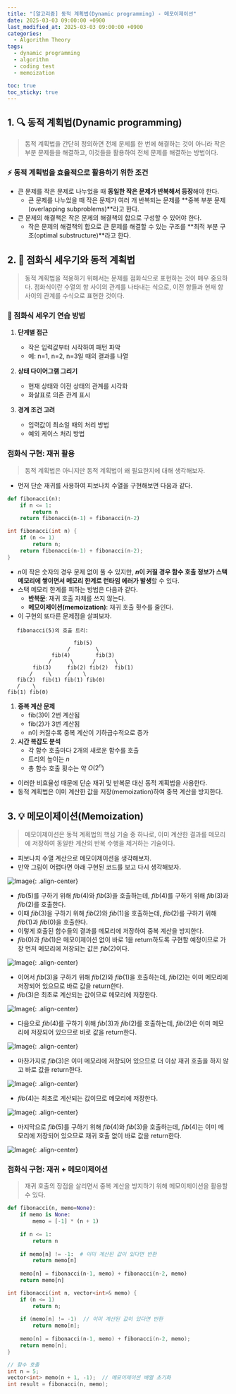 ```yaml
---
title: "[알고리즘] 동적 계획법(Dynamic programming) - 메모이제이션"
date: 2025-03-03 09:00:00 +0900
last_modified_at: 2025-03-03 09:00:00 +0900
categories: 
  - Algorithm Theory
tags:
  - dynamic programming
  - algorithm
  - coding test
  - memoization

toc: true
toc_sticky: true
---
```


## 1. 🔍 동적 계획법(Dynamic programming)

> 동적 계획법을 간단히 정의하면 전체 문제를 한 번에 해결하는 것이 아니라 작은 부분 문제들을 해결하고, 이것들을 활용하여 전체 문제를 해결하는 방법이다.

### ⚡ 동적 계획법을 효율적으로 활용하기 위한 조건

- 큰 문제를 작은 문제로 나누었을 때 **동일한 작은 문제가 반복해서 등장**해야 한다.
  - 큰 문제를 나누었을 때 작은 문제가 여러 개 반복되는 문제를 **중복 부분 문제(overlapping subproblems)**라고 한다.
- 큰 문제의 해결책은 작은 문제의 해결책의 합으로 구성할 수 있어야 한다.
  - 작은 문제의 해결책의 합으로 큰 문제를 해결할 수 있는 구조를 **최적 부분 구조(optimal substructure)**라고 한다.

## 2. 📝 점화식 세우기와 동적 계획법

> 동적 계획법을 적용하기 위해서는 문제를 점화식으로 표현하는 것이 매우 중요하다. 점화식이란 수열의 항 사이의 관계를 나타내는 식으로, 이전 항들과 현재 항 사이의 관계를 수식으로 표현한 것이다.

### 🎯 점화식 세우기 연습 방법

1. **단계별 접근**
    - 작은 입력값부터 시작하여 패턴 파악
    - 예: n=1, n=2, n=3일 때의 결과를 나열

2. **상태 다이어그램 그리기**
    - 현재 상태와 이전 상태의 관계를 시각화
    - 화살표로 의존 관계 표시

3. **경계 조건 고려**
    - 입력값이 최소일 때의 처리 방법
    - 예외 케이스 처리 방법

### 점화식 구현: 재귀 활용

> 동적 계획법은 아니지만 동적 계획법이 왜 필요한지에 대해 생각해보자.

- 먼저 단순 재귀를 사용하여 피보나치 수열을 구현해보면 다음과 같다.

```python
def fibonacci(n):
    if n <= 1:
        return n
    return fibonacci(n-1) + fibonacci(n-2)
```

```cpp
int fibonacci(int n) {
    if (n <= 1)
        return n;
    return fibonacci(n-1) + fibonacci(n-2);
}
```

- $n$이 작은 숫자의 경우 문제 없이 풀 수 있지만, **$n$이 커질 경우 함수 호출 정보가 스택 메모리에 쌓이면서 메모리 한계로 런타임 에러가 발생**할 수 있다.
- 스택 메모리 한계를 피하는 방법은 다음과 같다.
  - **반복문**: 재귀 호출 자체를 쓰지 않는다.
  - **메모이제이션(memoization)**: 재귀 호출 횟수를 줄인다.
- 이 구현의 또다른 문제점을 살펴보자.

```
   fibonacci(5)의 호출 트리:
   
                     fib(5)
                   /        \
              fib(4)        fib(3)
             /      \      /      \
        fib(3)     fib(2) fib(2)  fib(1)
       /     \     /    \
   fib(2)  fib(1) fib(1) fib(0)
   /    \
fib(1) fib(0)
```
1. **중복 계산 문제**
   - fib(3)이 2번 계산됨
   - fib(2)가 3번 계산됨
   - n이 커질수록 중복 계산이 기하급수적으로 증가
2. **시간 복잡도 분석**
   - 각 함수 호출마다 2개의 새로운 함수를 호출
   - 트리의 높이는 $n$
   - 총 함수 호출 횟수는 약 $O(2^n)$

- 이러한 비효율성 때문에 단순 재귀 및 반복문 대신 동적 계획법을 사용한다.
- 동적 계획법은 이미 계산한 값을 저장(memoization)하여 중복 계산을 방지한다.

## 3. 💡 메모이제이션(Memoization)

> 메모이제이션은 동적 계획법의 핵심 기술 중 하나로, 이미 계산한 결과를 메모리에 저장하여 동일한 계산의 반복 수행을 제거하는 기술이다.

- 피보나치 수열 계산으로 메모이제이션을 생각해보자.
- 만약 그림이 어렵다면 아래 구현된 코드를 보고 다시 생각해보자.

![Image](https://github.com/user-attachments/assets/28a1510e-ae30-49e1-9e35-7b0ff10b4349){: .align-center}

- $fib(5)$를 구하기 위해 $fib(4)$와 $fib(3)$을 호출하는데, $fib(4)$를 구하기 위해 $fib(3)$과 $fib(2)$를 호출한다.
- 이때 $fib(3)$을 구하기 위해 $fib(2)$와 $fib(1)$을 호출하는데, $fib(2)$를 구하기 위해 $fib(1)$과 $fib(0)$을 호출한다.
- 이렇게 호출된 함수들의 결과를 메모리에 저장하여 중복 계산을 방지한다.
- $fib(0)$과 $fib(1)$은 메모이제이션 없이 바로 1을 return하도록 구현할 예정이므로 가장 먼저 메모리에 저장되는 값은 $fib(2)$이다.

![Image](https://github.com/user-attachments/assets/6002000e-da7a-4730-9d71-6a51251faf3b){: .align-center}

- 이어서 $fib(3)$을 구하기 위해 $fib(2)$와 $fib(1)$을 호출하는데, $fib(2)$는 이미 메모리에 저장되어 있으므로 바로 값을 return한다.
- $fib(3)$은 최초로 계산되는 값이므로 메모리에 저장한다.

![Image](https://github.com/user-attachments/assets/c2c67789-015a-4706-b400-47c6b340166f){: .align-center}

- 다음으로 $fib(4)$를 구하기 위해 $fib(3)$과 $fib(2)$를 호출하는데, $fib(2)$은 이미 메모리에 저장되어 있으므로 바로 값을 return한다.

![Image](https://github.com/user-attachments/assets/e74daaea-b63b-4f27-88ff-9bd3e1e87f33){: .align-center}

- 마찬가지로 $fib(3)$은 이미 메모리에 저장되어 있으므로 더 이상 재귀 호출을 하지 않고 바로 값을 return한다.

![Image](https://github.com/user-attachments/assets/40079c77-ce3c-4ba9-8e54-1ce97d2f72bb){: .align-center}

- $fib(4)$는 최초로 계산되는 값이므로 메모리에 저장한다.

![Image](https://github.com/user-attachments/assets/7867d4f9-59ea-4fd6-90bb-565031c8f2f1){: .align-center}

- 마지막으로 $fib(5)$를 구하기 위해 $fib(4)$와 $fib(3)$을 호출하는데, $fib(4)$는 이미 메모리에 저장되어 있으므로 재귀 호출 없이 바로 값을 return한다.

![Image](https://github.com/user-attachments/assets/a72a28bf-de6a-4a0a-9c8a-7d6c73cbf9ba){: .align-center}

### 점화식 구현: 재귀 + 메모이제이션

> 재귀 호출의 장점을 살리면서 중복 계산을 방지하기 위해 메모이제이션을 활용할 수 있다.

```python
def fibonacci(n, memo=None):
    if memo is None:
        memo = [-1] * (n + 1)
    
    if n <= 1:
        return n
        
    if memo[n] != -1:  # 이미 계산된 값이 있다면 반환
        return memo[n]
        
    memo[n] = fibonacci(n-1, memo) + fibonacci(n-2, memo)
    return memo[n]
```

```cpp
int fibonacci(int n, vector<int>& memo) {
    if (n <= 1)
        return n;
        
    if (memo[n] != -1)  // 이미 계산된 값이 있다면 반환
        return memo[n];
        
    memo[n] = fibonacci(n-1, memo) + fibonacci(n-2, memo);
    return memo[n];
}

// 함수 호출
int n = 5;
vector<int> memo(n + 1, -1);  // 메모이제이션 배열 초기화
int result = fibonacci(n, memo);
```
